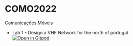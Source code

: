 # COMO2022
Comunicações Móveis
- Lab 1 - Design a VHF Network for the north of portugal
[![Open in Gitpod](https://gitpod.io/button/open-in-gitpod.svg)](https://gitpod.io/#https://github.com/martinhofigueiredo/COMO2022)
